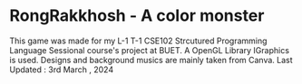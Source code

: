 # RongRakkhosh - A color monster
This game was made for my L-1 T-1 CSE102 Strcutured Programming Language Sessional course's project at BUET. A OpenGL Library IGraphics is used. Designs and background musics are mainly taken from Canva. 
Last Updated : 3rd March , 2024
